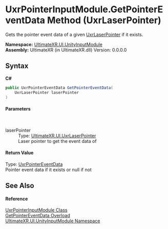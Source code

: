 # UxrPointerInputModule.GetPointerEventData Method (UxrLaserPointer)
 

Gets the pointer event data of a given <a href="T_UltimateXR_UI_UxrLaserPointer">UxrLaserPointer</a> if it exists.

**Namespace:**&nbsp;<a href="N_UltimateXR_UI_UnityInputModule">UltimateXR.UI.UnityInputModule</a><br />**Assembly:**&nbsp;UltimateXR (in UltimateXR.dll) Version: 0.0.0.0

## Syntax

**C#**<br />
``` C#
public UxrPointerEventData GetPointerEventData(
	UxrLaserPointer laserPointer
)
```


#### Parameters
&nbsp;<dl><dt>laserPointer</dt><dd>Type: <a href="T_UltimateXR_UI_UxrLaserPointer">UltimateXR.UI.UxrLaserPointer</a><br />Laser pointer to get the event data of</dd></dl>

#### Return Value
Type: <a href="T_UltimateXR_UI_UnityInputModule_UxrPointerEventData">UxrPointerEventData</a><br />Pointer event data if it exists or null if not

## See Also


#### Reference
<a href="T_UltimateXR_UI_UnityInputModule_UxrPointerInputModule">UxrPointerInputModule Class</a><br /><a href="Overload_UltimateXR_UI_UnityInputModule_UxrPointerInputModule_GetPointerEventData">GetPointerEventData Overload</a><br /><a href="N_UltimateXR_UI_UnityInputModule">UltimateXR.UI.UnityInputModule Namespace</a><br />